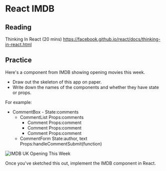 # React IMDB

## Reading

Thinking In React (20 mins) https://facebook.github.io/react/docs/thinking-in-react.html

## Practice

Here's a component from IMDB showing opening movies this week.

- Draw out the skeleton of this app on paper.
- Write down the names of the components and whether they have state or props.

For example:
- CommentBox - State:comments
  - CommentList Props:comments
    - Comment Props:comment
    - Comment Props:comment
    - Comment Props:comment
  - CommentForm State:author, text Props:handleCommentSubmit(function)

![IMDB UK Opening This Week](https://raw.githubusercontent.com/codeclan/course_react/master/day_1/homework/imdb-opening-this-week.png?token=Aa8_a0COpzzedJecfOeFktf5_CF69VA2ks5bOihLwA%3D%3D)

Once you've sketched this out, implement the IMDB component in React.
